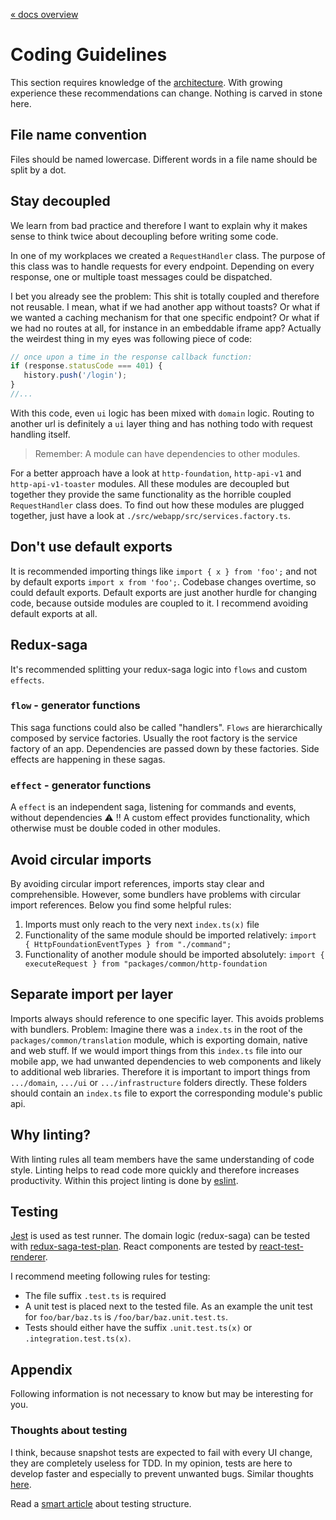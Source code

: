 [« docs overview](../README.md)

# Coding Guidelines
This section requires knowledge of the [architecture](architecture.md).
With growing experience these recommendations can change.
Nothing is carved in stone here.

## File name convention
Files should be named lowercase. Different words in a file name should be split by a dot.

## Stay decoupled
We learn from bad practice and therefore I want to explain why it makes sense
to think twice about decoupling before writing some code.

In one of my workplaces we created a `RequestHandler` class.
The purpose of this class was to handle requests for every endpoint.
Depending on every response, one or multiple toast messages could be dispatched.

I bet you already see the problem: This shit is totally coupled and therefore not reusable.
I mean, what if we had another app without toasts?
Or what if we wanted a caching mechanism for that one specific endpoint?
Or what if we had no routes at all, for instance in an embeddable iframe app?
Actually the weirdest thing in my eyes was following piece of code:

```javascript
// once upon a time in the response callback function:
if (response.statusCode === 401) {
   history.push('/login');
}
//...
```
With this code, even `ui` logic has been mixed with `domain` logic.
Routing to another url is definitely a `ui` layer thing and has nothing todo with request handling itself.

> Remember: A module can have dependencies to other modules.

For a better approach have a look at `http-foundation`, `http-api-v1` and `http-api-v1-toaster` modules.
All these modules are decoupled but together they provide the same functionality as the
horrible coupled `RequestHandler` class does.
To find out how these modules are plugged together,
just have a look at `./src/webapp/src/services.factory.ts`.

## Don't use default exports
It is recommended importing things like
`import { x } from 'foo';` and not by default exports `import x from 'foo';`.
Codebase changes overtime, so could default exports.
Default exports are just another hurdle for changing code, because outside modules are coupled to it.
I recommend avoiding default exports at all.

## Redux-saga
It's recommended splitting your redux-saga logic into `flows` and custom `effects`.

### `flow` - generator functions
This saga functions could also be called "handlers".
`Flows` are hierarchically composed by service factories.
Usually the root factory is the service factory of an app.
Dependencies are passed down by these factories.
Side effects are happening in these sagas.

### `effect` - generator functions
A `effect` is an independent saga, listening for commands and events, without dependencies :warning: !!
A custom effect provides functionality, which otherwise must be double coded in other modules.

## Avoid circular imports
By avoiding circular import references, imports stay clear and comprehensible.
However, some bundlers have problems with circular import references.
Below you find some helpful rules:
1. Imports must only reach to the very next `index.ts(x)` file
2. Functionality of the same module should be imported relatively: `import { HttpFoundationEventTypes } from "./command";`
3. Functionality of another module should be imported absolutely: `import { executeRequest } from "packages/common/http-foundation`

## Separate import per layer
Imports always should reference to one specific layer. This avoids problems with bundlers.
Problem: Imagine there was a `index.ts` in the root of the `packages/common/translation` module,
which is exporting domain, native and web stuff.
If we would import things from this `index.ts` file into our mobile app,
we had unwanted dependencies to web components and likely to additional web libraries.
Therefore it is important to import things from `.../domain`, `.../ui` or `.../infrastructure` folders directly.
These folders should contain an `index.ts` file to export the corresponding module's public api.

## Why linting?
With linting rules all team members have the same understanding of code style.
Linting helps to read code more quickly and therefore increases productivity.
Within this project linting is done by [eslint](https://eslint.org/).

## Testing
[Jest](http://jestjs.io) is used as test runner.
The domain logic (redux-saga) can be tested with [redux-saga-test-plan](https://www.npmjs.com/package/redux-saga-test-plan).
React components are tested by [react-test-renderer](https://reactjs.org/docs/test-renderer.html).

I recommend meeting following rules for testing:
- The file suffix `.test.ts` is required
- A unit test is placed next to the tested file. As an example the unit test for `foo/bar/baz.ts` is `/foo/bar/baz.unit.test.ts`.
- Tests should either have the suffix `.unit.test.ts(x)` or `.integration.test.ts(x)`.

## Appendix
Following information is not necessary to know but may be interesting for you.

### Thoughts about testing
I think, because snapshot tests are expected to fail with every UI change, they are completely useless for TDD.
In my opinion, tests are here to develop faster and especially to prevent unwanted bugs.
Similar thoughts [here](https://medium.com/@tomgold_48918/why-i-stopped-using-snapshot-testing-with-jest-3279fe41ffb2).

Read a [smart article](https://medium.com/@JeffLombardJr/organizing-tests-in-jest-17fc431ff850) about testing structure.
